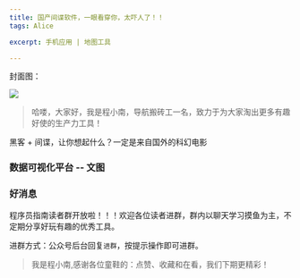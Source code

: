```yaml
---
title: 国产间谍软件，一眼看穿你，太吓人了！！
tags: Alice

excerpt: 手机应用 | 地图工具

---
```


封面图：

![](https://navtool.gitee.io/blog/assets/imgs/20220831-2/01.jpg)


> 哈喽，大家好，我是程小南，导航搬砖工一名，致力于为大家淘出更多有趣好使的生产力工具！

黑客 + 间谍，让你想起什么？一定是来自国外的科幻电影


### 数据可视化平台 -- 文图

### 好消息

程序员指南读者群开放啦！！！欢迎各位读者进群，群内以聊天学习摸鱼为主，不定期分享好玩有趣的优秀工具。

进群方式：公众号后台回复`进群`，按提示操作即可进群。

> 我是程小南,感谢各位童鞋的：点赞、收藏和在看，我们下期更精彩！
